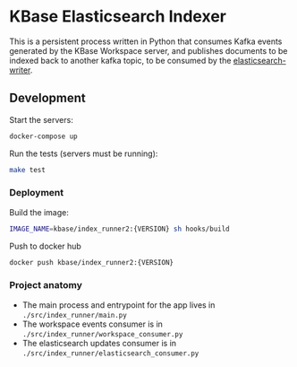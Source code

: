# KBase Elasticsearch Indexer

This is a persistent process written in Python that consumes Kafka events generated by the KBase Workspace server, and publishes documents to be indexed back to another kafka topic, to be consumed by the [elasticsearch-writer](https://github.com/kbaseIncubator/elasticsearch_writer).

## Development

Start the servers:

```sh
docker-compose up
```

Run the tests (servers must be running):

```sh
make test
```

### Deployment

Build the image:

```sh
IMAGE_NAME=kbase/index_runner2:{VERSION} sh hooks/build
```

Push to docker hub

```sh
docker push kbase/index_runner2:{VERSION}
```

### Project anatomy

* The main process and entrypoint for the app lives in `./src/index_runner/main.py`
* The workspace events consumer is in `./src/index_runner/workspace_consumer.py`
* The elasticsearch updates consumer is in `./src/index_runner/elasticsearch_consumer.py`
